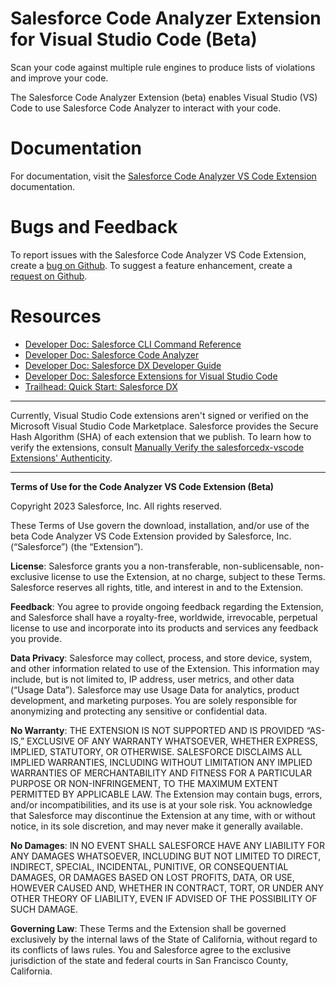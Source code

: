 # Salesforce Code Analyzer Extension for Visual Studio Code (Beta)
Scan your code against multiple rule engines to produce lists of violations and improve your code.

The Salesforce Code Analyzer Extension (beta) enables Visual Studio (VS) Code to use Salesforce Code Analyzer to interact with your code.

# Documentation
For documentation, visit the [Salesforce Code Analyzer VS Code Extension](https://forcedotcom.github.io/sfdx-scanner/en/v3.x/code-analyzer-vs-code-extension/) documentation.

# Bugs and Feedback
To report issues with the Salesforce Code Analyzer VS Code Extension, create a [bug on Github](https://github.com/forcedotcom/sfdx-code-analyzer-vscode/issues/new?assignees=&labels=&projects=&template=bug_report.md&title=%5BBUG%5D). To suggest a feature enhancement, create a [request on Github](https://github.com/forcedotcom/sfdx-code-analyzer-vscode/issues/new?assignees=&labels=&projects=&template=feature_request.md&title=%5BFeature+Request%5D).

# Resources
- [Developer Doc: Salesforce CLI Command Reference](https://developer.salesforce.com/docs/atlas.en-us.sfdx_cli_reference.meta/sfdx_cli_reference/cli_reference_top.htm)
- [Developer Doc: Salesforce Code Analyzer](https://forcedotcom.github.io/sfdx-scanner/)
- [Developer Doc: Salesforce DX Developer Guide](https://developer.salesforce.com/docs/atlas.en-us.sfdx_dev.meta/sfdx_dev/sfdx_dev_develop.htm)
- [Developer Doc: Salesforce Extensions for Visual Studio Code](https://developer.salesforce.com/tools/vscode)
- [Trailhead: Quick Start: Salesforce DX](https://trailhead.salesforce.com/trails/sfdx_get_started)

---

Currently, Visual Studio Code extensions aren't signed or verified on the Microsoft Visual Studio Code Marketplace. Salesforce provides the Secure Hash Algorithm (SHA) of each extension that we publish. To learn how to verify the extensions, consult [Manually Verify the salesforcedx-vscode Extensions' Authenticity](https://github.com/forcedotcom/sfdx-code-analyzer-vscode/blob/main/SHA256.md).

---

**Terms of Use for the Code Analyzer VS Code Extension (Beta)**

Copyright 2023 Salesforce, Inc. All rights reserved.

These Terms of Use govern the download, installation, and/or use of the beta Code Analyzer VS Code Extension provided by Salesforce, Inc. (“Salesforce”) (the “Extension”).

**License**: Salesforce grants you a non-transferable, non-sublicensable, non-exclusive license to use the Extension, at no charge, subject to these Terms. Salesforce reserves all rights, title, and interest in and to the Extension.

**Feedback**: You agree to provide ongoing feedback regarding the Extension, and Salesforce shall have a royalty-free, worldwide, irrevocable, perpetual license to use and incorporate into its products and services any feedback you provide.

**Data Privacy**: Salesforce may collect, process, and store device, system, and other information related to use of the Extension. This information may include, but is not limited to, IP address, user metrics, and other data (“Usage Data”). Salesforce may use Usage Data for analytics, product development, and marketing purposes. You are solely responsible for anonymizing and protecting any sensitive or confidential data.  

**No Warranty**: THE EXTENSION IS NOT SUPPORTED AND IS PROVIDED “AS-IS,” EXCLUSIVE OF ANY WARRANTY WHATSOEVER, WHETHER EXPRESS, IMPLIED, STATUTORY, OR OTHERWISE. SALESFORCE DISCLAIMS ALL IMPLIED WARRANTIES, INCLUDING WITHOUT LIMITATION ANY IMPLIED WARRANTIES OF MERCHANTABILITY AND FITNESS FOR A PARTICULAR PURPOSE OR NON-INFRINGEMENT, TO THE MAXIMUM EXTENT PERMITTED BY APPLICABLE LAW. The Extension may contain bugs, errors, and/or incompatibilities, and its use is at your sole risk. You acknowledge that Salesforce may discontinue the Extension at any time, with or without notice, in its sole discretion, and may never make it generally available.

**No Damages**: IN NO EVENT SHALL SALESFORCE HAVE ANY LIABILITY FOR ANY DAMAGES WHATSOEVER, INCLUDING BUT NOT LIMITED TO DIRECT, INDIRECT, SPECIAL, INCIDENTAL, PUNITIVE, OR CONSEQUENTIAL DAMAGES, OR DAMAGES BASED ON LOST PROFITS, DATA, OR USE, HOWEVER CAUSED AND, WHETHER IN CONTRACT, TORT, OR UNDER ANY OTHER THEORY OF LIABILITY, EVEN IF ADVISED OF THE POSSIBILITY OF SUCH DAMAGE. 

**Governing Law**: These Terms and the Extension shall be governed exclusively by the internal laws of the State of California, without regard to its conflicts of laws rules. You and Salesforce agree to the exclusive jurisdiction of the state and federal courts in San Francisco County, California.
